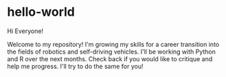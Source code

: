 # hello-world

Hi Everyone!

Welcome to my repository! I'm growing my skills for a career transition into the fields of robotics and self-driving vehicles. I'll be working with Python and R over the next months. Check back if you would like to critique and help me progress. I'll try to do the same for you!
